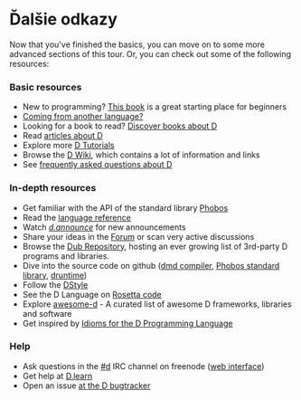 # Ďalšie odkazy

Now that you've finished the basics, you can move on to some more advanced sections of this tour. Or, you can check out some of the following resources:

### Basic resources

* New to programming? [This book](http://ddili.org/ders/d.en/index.html) is a great starting place for beginners
* [Coming from another language?](http://wiki.dlang.org/Coming_From)
* Looking for a book to read? [Discover books about D](https://wiki.dlang.org/Books)
* Read [articles about D](http://dlang.org/articles.html)
* Explore more [D Tutorials](https://wiki.dlang.org/Tutorials)
* Browse the [D Wiki](https://wiki.dlang.org/), which contains a lot of information and links
* See [frequently asked questions about D](http://dlang.org/faq.html)

### In-depth resources

* Get familiar with the API of the standard library [Phobos](https://dlang.org/phobos)
* Read the [language reference](https://dlang.org/spec/)
* Watch [_d.announce_](http://forum.dlang.org/group/announce) for new announcements
* Share your ideas in the [Forum](https://forum.dlang.org/) or scan very active discussions
* Browse the [Dub Repository](https://code.dlang.org), hosting an ever growing list of 3rd-party D programs and libraries.
* Dive into the source code on github ([dmd compiler](https://github.com/dlang/dmd), [Phobos standard library](https://github.com/dlang/phobos), [druntime](https://github.com/dlang/druntime))
* Follow the [DStyle](http://dlang.org/dstyle.html)
* See the D Language on [Rosetta code](http://rosettacode.org/wiki/Category:D)
* Explore [awesome-d](https://github.com/zhaopuming/awesome-d/blob/master/README.md) - A curated list of awesome D frameworks, libraries and software
* Get inspired by [Idioms for the D Programming Language](https://p0nce.github.io/d-idioms/)

### Help

* Ask questions in the [#d](irc://irc.freenode.net/d) IRC channel on freenode ([web interface](https://kiwiirc.com/client/irc.freenode.net/d))
* Get help at [D.learn](http://forum.dlang.org/group/learn)
* Open an issue [at the D bugtracker](https://issues.dlang.org)
